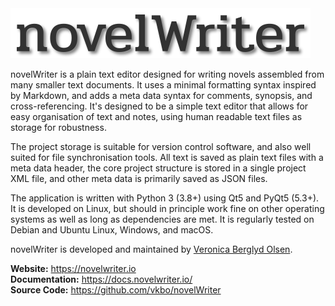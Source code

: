 <img src="https://raw.githubusercontent.com/vkbo/novelWriter/main/setup/novelwriter_text.png">

novelWriter is a plain text editor designed for writing novels assembled from many smaller text
documents. It uses a minimal formatting syntax inspired by Markdown, and adds a meta data syntax
for comments, synopsis, and cross-referencing. It's designed to be a simple text editor that allows
for easy organisation of text and notes, using human readable text files as storage for robustness.

The project storage is suitable for version control software, and also well suited for file
synchronisation tools. All text is saved as plain text files with a meta data header, the core
project structure is stored in a single project XML file, and other meta data is primarily saved as
JSON files.

The application is written with Python 3 (3.8+) using Qt5 and PyQt5 (5.3+). It is developed on
Linux, but should in principle work fine on other operating systems as well as long as dependencies
are met. It is regularly tested on Debian and Ubuntu Linux, Windows, and macOS.

novelWriter is developed and maintained by [Veronica Berglyd Olsen](https://github.com/vkbo).

**Website:** https://novelwriter.io  
**Documentation:** https://docs.novelwriter.io/  
**Source Code:** https://github.com/vkbo/novelWriter
